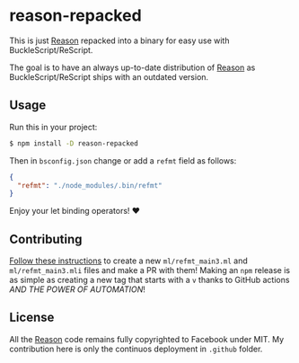 # reason-repacked

This is just [Reason] repacked into a binary for easy use with BuckleScript/ReScript.

The goal is to have an always up-to-date distribution of [Reason] as BuckleScript/ReScript ships with an outdated version.

## Usage
Run this in your project:
```sh
$ npm install -D reason-repacked
```

Then in `bsconfig.json` change or add a `refmt` field as follows:
```json
{
  "refmt": "./node_modules/.bin/refmt"
}
```

Enjoy your let binding operators! ❤️

## Contributing

[Follow these instructions](https://github.com/facebook/reason/tree/master/bspacks) to create a new `ml/refmt_main3.ml` and `ml/refmt_main3.mli` files and make a PR with them! Making an `npm` release is as simple as creating a new tag that starts with a `v` thanks to GitHub actions _AND THE POWER OF AUTOMATION_!

## License

All the [Reason] code remains fully copyrighted to Facebook under MIT. My contribution here is only the continuos deployment in `.github` folder.

[Reason]: (https://github.com/facebook/reason)
